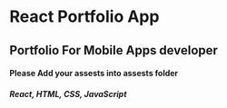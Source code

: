 
# React Portfolio App
## Portfolio For Mobile Apps developer

#### Please Add your assests into assests folder

##### React, HTML, CSS, JavaScript
